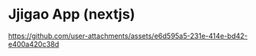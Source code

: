 # Jjigao App (nextjs)



https://github.com/user-attachments/assets/e6d595a5-231e-414e-bd42-e400a420c38d


